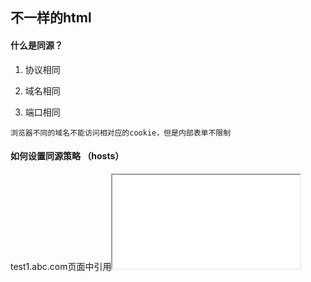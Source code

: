 ## 不一样的html

#### 什么是同源？
1. 协议相同

2. 域名相同

3. 端口相同

`浏览器不同的域名不能访问相对应的cookie，但是内部表单不限制`

#### 如何设置同源策略 （hosts）
test1.abc.com页面中引用<iframe src = "test2.abc.com">里面的cookie，  
如果想让test1 共享 test2里面的cookie 需要设置document.domain = 'abc.com' 
`注意: cookie中设置domain document.cookie = 'callback=test;domain=abc.com'`
使用domain实现数据共享必须是基础域名相同，端口号相同，协议相同

例如：

```
  /*test1.abc.com*/
  <script>
    document.cookie = 'callback=test;domain=abc.com';
  </script>

  /*test2.abc.com*/
  <script>
    console.log(document.cookie);
  </script>

```

#### 如何突破同源策略
1. html标签 img， iframe
2. script<jsonp>
3. css样式 background, border-img ...
  
#### 同源策略限制的对象（跨域）
1. cookie, localStorage和indexDB无法读取
2. DOM 无法获得
3. aJax请求不能发送

